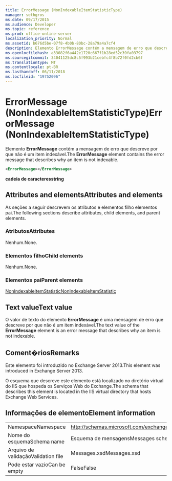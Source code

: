 ```yaml
---
title: ErrorMessage (NonIndexableItemStatisticType)
manager: sethgros
ms.date: 09/17/2015
ms.audience: Developer
ms.topic: reference
ms.prod: office-online-server
localization_priority: Normal
ms.assetid: b676d5be-07f8-4b0b-80bc-28a79a4a7cf4
description: Elemento ErrorMessage contém a mensagem de erro que descreve por que não é um item indexável.
ms.openlocfilehash: a33082f6a442e1720c667f1b28ed52c39fa03797
ms.sourcegitcommit: 34041125dc8c5f993b21cebfc4f8b72f0fd2cb6f
ms.translationtype: MT
ms.contentlocale: pt-BR
ms.lasthandoff: 06/11/2018
ms.locfileid: "19752096"
---
```

# <a name="errormessage-nonindexableitemstatistictype"></a><span data-ttu-id="cf71a-103">ErrorMessage (NonIndexableItemStatisticType)</span><span class="sxs-lookup"><span data-stu-id="cf71a-103">ErrorMessage (NonIndexableItemStatisticType)</span></span>

<span data-ttu-id="cf71a-104">Elemento **ErrorMessage** contém a mensagem de erro que descreve por que não é um item indexável.</span><span class="sxs-lookup"><span data-stu-id="cf71a-104">The **ErrorMessage** element contains the error message that describes why an item is not indexable.</span></span> 
  
```XML
<ErrorMessage></ErrorMessage>
```

 <span data-ttu-id="cf71a-105">**cadeia de caracteres**</span><span class="sxs-lookup"><span data-stu-id="cf71a-105">**string**</span></span>
## <a name="attributes-and-elements"></a><span data-ttu-id="cf71a-106">Attributes and elements</span><span class="sxs-lookup"><span data-stu-id="cf71a-106">Attributes and elements</span></span>

<span data-ttu-id="cf71a-107">As seções a seguir descrevem os atributos e elementos filho elementos pai.</span><span class="sxs-lookup"><span data-stu-id="cf71a-107">The following sections describe attributes, child elements, and parent elements.</span></span>
  
### <a name="attributes"></a><span data-ttu-id="cf71a-108">Atributos</span><span class="sxs-lookup"><span data-stu-id="cf71a-108">Attributes</span></span>

<span data-ttu-id="cf71a-109">Nenhum.</span><span class="sxs-lookup"><span data-stu-id="cf71a-109">None.</span></span>
  
### <a name="child-elements"></a><span data-ttu-id="cf71a-110">Elementos filho</span><span class="sxs-lookup"><span data-stu-id="cf71a-110">Child elements</span></span>

<span data-ttu-id="cf71a-111">Nenhum.</span><span class="sxs-lookup"><span data-stu-id="cf71a-111">None.</span></span>
  
### <a name="parent-elements"></a><span data-ttu-id="cf71a-112">Elementos pai</span><span class="sxs-lookup"><span data-stu-id="cf71a-112">Parent elements</span></span>

[<span data-ttu-id="cf71a-113">NonIndexableItemStatistic</span><span class="sxs-lookup"><span data-stu-id="cf71a-113">NonIndexableItemStatistic</span></span>](nonindexableitemstatistic.md)
  
## <a name="text-value"></a><span data-ttu-id="cf71a-114">Text value</span><span class="sxs-lookup"><span data-stu-id="cf71a-114">Text value</span></span>

<span data-ttu-id="cf71a-115">O valor de texto do elemento **ErrorMessage** é uma mensagem de erro que descreve por que não é um item indexável.</span><span class="sxs-lookup"><span data-stu-id="cf71a-115">The text value of the **ErrorMessage** element is an error message that describes why an item is not indexable.</span></span> 
  
## <a name="remarks"></a><span data-ttu-id="cf71a-116">Coment�rios</span><span class="sxs-lookup"><span data-stu-id="cf71a-116">Remarks</span></span>

<span data-ttu-id="cf71a-117">Este elemento foi introduzido no Exchange Server 2013.</span><span class="sxs-lookup"><span data-stu-id="cf71a-117">This element was introduced in Exchange Server 2013.</span></span>
  
<span data-ttu-id="cf71a-118">O esquema que descreve este elemento está localizado no diretório virtual do IIS que hospeda os Serviços Web do Exchange.</span><span class="sxs-lookup"><span data-stu-id="cf71a-118">The schema that describes this element is located in the IIS virtual directory that hosts Exchange Web Services.</span></span>
  
## <a name="element-information"></a><span data-ttu-id="cf71a-119">Informações de elemento</span><span class="sxs-lookup"><span data-stu-id="cf71a-119">Element information</span></span>

|||
|:-----|:-----|
|<span data-ttu-id="cf71a-120">Namespace</span><span class="sxs-lookup"><span data-stu-id="cf71a-120">Namespace</span></span>  <br/> |http://schemas.microsoft.com/exchange/services/2006/messages  <br/> |
|<span data-ttu-id="cf71a-121">Nome do esquema</span><span class="sxs-lookup"><span data-stu-id="cf71a-121">Schema name</span></span>  <br/> |<span data-ttu-id="cf71a-122">Esquema de mensagens</span><span class="sxs-lookup"><span data-stu-id="cf71a-122">Messages schema</span></span>  <br/> |
|<span data-ttu-id="cf71a-123">Arquivo de validação</span><span class="sxs-lookup"><span data-stu-id="cf71a-123">Validation file</span></span>  <br/> |<span data-ttu-id="cf71a-124">Messages.xsd</span><span class="sxs-lookup"><span data-stu-id="cf71a-124">Messages.xsd</span></span>  <br/> |
|<span data-ttu-id="cf71a-125">Pode estar vazio</span><span class="sxs-lookup"><span data-stu-id="cf71a-125">Can be empty</span></span>  <br/> |<span data-ttu-id="cf71a-126">False</span><span class="sxs-lookup"><span data-stu-id="cf71a-126">False</span></span>  <br/> |
   

